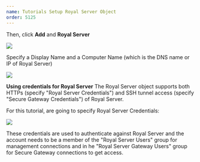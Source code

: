 ```yaml
---
name: Tutorials Setup Royal Server Object
order: 5125
---
```

Then, click **Add** and **Royal Server**

![](~/images/RoyalServer/Tutorials/Querying_Processes_3.png)

Specify a Display Name and a Computer Name (which is the DNS name or IP of Royal Server)

![](~/images/RoyalServer/Tutorials/Querying_Processes_4.png)


**Using credentials for Royal Server**
The Royal Server object supports both HTTPs (specify "Royal Server Credentials") and SSH tunnel access (specify "Secure Gateway Credentials") of Royal Server.

For this tutorial, are going to specify Royal Server Credentials:

![](~/images/RoyalServer/Tutorials/Querying_Processes_5.png)

These credentials are used to authenticate against Royal Server and the account needs to be a member of the "Royal Server Users" group for management connections and in he "Royal Server Gateway Users" group for Secure Gateway connections to get access.